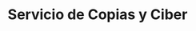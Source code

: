 ---
title: "Servicio de Copias y Ciber"
url: /san-bartolo/servicio-de-copias-y-ciber/
shop: Kopieren
---